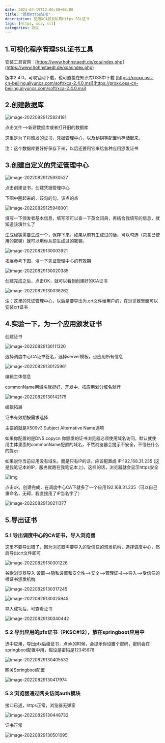 ```yaml
---
date: 2023-04-19T12:00:00+08:00
title: "颁发Https证书"
description: 使用XCA颁发私有Https SSL证书
tags: [https, xca, ssl]
categories: 协议
---
```


## 1.可视化程序管理SSL证书工具

安装工具官网：[https://www.hohnstaedt.de/xca/index.php](https://www.hohnstaedt.de/xca/index.php)

版本2.4.0，可取官网下载，也可直接在知识库OSS中下载 [https://proxx.oss-cn-beijing.aliyuncs.com/soft/xca-2.4.0.msi](https://proxx.oss-cn-beijing.aliyuncs.com/soft/xca-2.4.0.msi)



## 2.创建数据库

![image-20220829125824181](https://proxx.oss-cn-beijing.aliyuncs.com/markdown/202208291258191.png)



点击文件-->新建数据库或者打开旧的数据库

这里是为了将颁发的证书，凭据管理中心，以及秘钥等配置均存储起来。

 

注：这个数据库要好好保存下来，以后还要用它来给各种应用颁发证书



## 3.创建自定义的凭证管理中心

![image-20220829125930527](https://proxx.oss-cn-beijing.aliyuncs.com/markdown/202208291259803.png)

点击创建证书，创建凭据管理中心

下图中圈起来的，该勾的勾，该点的点

![image-20220829125948001](https://proxx.oss-cn-beijing.aliyuncs.com/markdown/202208291259202.png)

填写一下颁发者基本信息，填写项可以查一下英文词典，再结合我填写的信息，就知道该填什么了

生成秘钥需要生成一个，保存下来。如果从前有生成过的话，可以勾选（包含已使用的密钥）就可以用你从前生成过的密钥。

![image-20220829130003921](https://proxx.oss-cn-beijing.aliyuncs.com/markdown/202208291300124.png)

拓展参考下图，填一下凭证管理中心的有效期

![image-20220829130020385](https://proxx.oss-cn-beijing.aliyuncs.com/markdown/202208291300650.png)

创建完成之后，点击OK，就可以看到创建好的CA证书

![image-20220829130036262](https://proxx.oss-cn-beijing.aliyuncs.com/markdown/202208291300594.png)

注：这里的凭证管理中心，以后是要导出为.crt文件给用户的，在浏览器里面可以安装crt证书



## 4.实验一下，为一个应用颁发证书

创建证书

![image-20220829130111320](https://proxx.oss-cn-beijing.aliyuncs.com/markdown/202208291301483.png)

选择调度中心CA证书签名，选择server模板，点应用所有信息

![image-20220829130125961](https://proxx.oss-cn-beijing.aliyuncs.com/markdown/202208291301050.png)

编辑主体信息

commonName用域名就挺好，开发中，按应用划分域名就行

![image-20220829130142175](https://proxx.oss-cn-beijing.aliyuncs.com/markdown/202208291301322.png)

编辑拓展

证书有效期按需求选择

 

主要的就是X509v3 Subject Alternative Name选项

 

如果你配置的是DNS:copycn  你颁发的证书浏览器必须使用域名访问，默认就使用主体里面的commonName配置的域名，不然浏览器会提示不安全，不信任什么的提示

 

如果说你当前应用没有域名，而是只有IP的话，应该配置成 IP:192.168.31.235  (这是我笔记本的IP，服务就跑在我笔记本上)，这样的话，浏览器就会显示https安全

![img](https://proxx.oss-cn-beijing.aliyuncs.com/markdown/202208291301329.jpg)

点击ok，创建完成，在调度中心CA下就多了一个应用192.168.31.235（可以自己重命名，无碍，我直接用了IP当名字了）

![image-20220829130211377](https://proxx.oss-cn-beijing.aliyuncs.com/markdown/202208291302585.png)

## 5.导出证书

### 5.1 导出调度中心的CA证书，导入浏览器

这里不要导出错了，因为浏览器需要导入的受信任的颁发机构，选择调度中心，然后导出crt文件即可

![image-20220829130301226](https://proxx.oss-cn-beijing.aliyuncs.com/markdown/202208291303409.png)

谷歌浏览器导入  设置-->隐私设置和安全性-->安全-->管理证书-->导入-->受信任的根证书颁发机构

![image-20220829130317245](https://proxx.oss-cn-beijing.aliyuncs.com/markdown/202208291303601.png)

![image-20220829130325945](https://proxx.oss-cn-beijing.aliyuncs.com/markdown/202208291303153.png)

导入成功后，可查看证书

![image-20220829130340442](https://proxx.oss-cn-beijing.aliyuncs.com/markdown/202208291303249.png)

### 5.2 导出应用的pfx证书（PKSC#12），放在springboot应用中

选中应用，导出pfx后缀证书，点ok的时候，会提示你设置个密码，密码会在springboot配置中用，假设是密码是12345678

![image-20220829130405532](https://proxx.oss-cn-beijing.aliyuncs.com/markdown/202208291304602.png)

网关Springboot配置

![image-20220829130417974](https://proxx.oss-cn-beijing.aliyuncs.com/markdown/202208291304026.png)

### 5.3 浏览器通过网关访问auth模块

接口已通，https正常，浏览器无弹窗

![image-20220829130448732](https://proxx.oss-cn-beijing.aliyuncs.com/markdown/202208291304691.png)

证书正常

![image-20220829130501095](https://proxx.oss-cn-beijing.aliyuncs.com/markdown/202208291305354.png)
